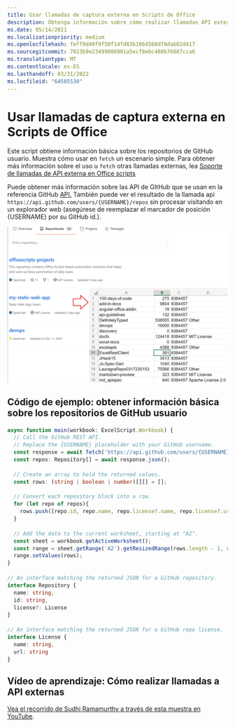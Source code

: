 ```yaml
---
title: Usar llamadas de captura externa en Scripts de Office
description: Obtenga información sobre cómo realizar llamadas API externas en Office scripts.
ms.date: 05/14/2021
ms.localizationpriority: medium
ms.openlocfilehash: feff9d49f9f50f14fd83b1864568df8dab02d417
ms.sourcegitcommit: 7023b9e23499806901a5ecf8ebc460b76887cca6
ms.translationtype: MT
ms.contentlocale: es-ES
ms.lasthandoff: 03/31/2022
ms.locfileid: "64585530"
---
```

# <a name="use-external-fetch-calls-in-office-scripts"></a>Usar llamadas de captura externa en Scripts de Office

Este script obtiene información básica sobre los repositorios de GitHub usuario. Muestra cómo usar en `fetch` un escenario simple. Para obtener más información sobre el uso u `fetch` otras llamadas externas, lea [Soporte de llamadas de API externa en Office scripts](../../develop/external-calls.md)

Puede obtener más información sobre las API de GItHub que se usan en la referencia GitHub [API.](https://docs.github.com/rest/reference/repos#list-repositories-for-a-user) También puede ver el resultado de la llamada api `https://api.github.com/users/{USERNAME}/repos` sin procesar visitando en un explorador web (asegúrese de reemplazar el marcador de posición {USERNAME} por su GitHub id.).

![Ejemplo de obtener información de repositorios](../../images/git.png)

## <a name="sample-code-get-basic-information-about-users-github-repositories"></a>Código de ejemplo: obtener información básica sobre los repositorios de GitHub usuario

```TypeScript
async function main(workbook: ExcelScript.Workbook) {
  // Call the GitHub REST API.
  // Replace the {USERNAME} placeholder with your GitHub username.
  const response = await fetch('https://api.github.com/users/{USERNAME}/repos');
  const repos: Repository[] = await response.json();
  
  // Create an array to hold the returned values.
  const rows: (string | boolean | number)[][] = [];

  // Convert each repository block into a row.
  for (let repo of repos){ 
    rows.push([repo.id, repo.name, repo.license?.name, repo.license?.url])
  }

  // Add the data to the current worksheet, starting at "A2".
  const sheet = workbook.getActiveWorksheet();
  const range = sheet.getRange('A2').getResizedRange(rows.length - 1, rows[0].length - 1);
  range.setValues(rows);
}

// An interface matching the returned JSON for a GitHub repository.
interface Repository {
  name: string,
  id: string,
  license?: License 
}

// An interface matching the returned JSON for a GitHub repo license.
interface License {
  name: string,
  url: string
}
```

## <a name="training-video-how-to-make-external-api-calls"></a>Vídeo de aprendizaje: Cómo realizar llamadas a API externas

[Vea el recorrido de Sudhi Ramamurthy a través de esta muestra en YouTube](https://youtu.be/fulP29J418E).
